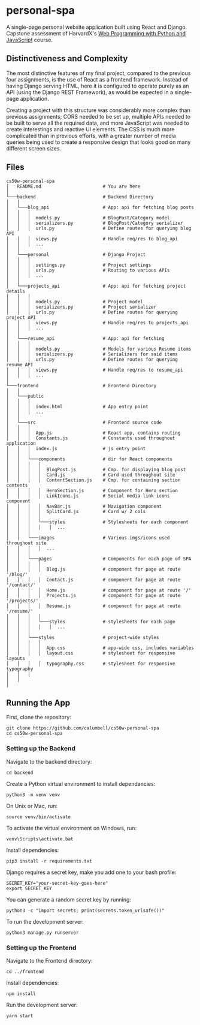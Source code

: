 # personal-spa

A single-page personal website application built using React and Django. Capstone assessment of HarvardX's [Web Programming with Python and JavaScript](https://www.edx.org/course/cs50s-web-programming-with-python-and-javascript) course. 


## Distinctiveness and Complexity
The most distinctive features of my final project, compared to the previous four assignments, is the use of React as a frontend framework. Instead of having Django serving HTML, here it is configured to operate purely as an API (using the Django REST Framework), as would be expected in a single-page application.

Creating a project with this structure was considerably more complex than previous assignments; CORS needed to be set up, multiple APIs needed to be built to serve all the required data, and more JavaScript was needed to create interestings and reactive UI elements. The CSS is much more complicated than in previous efforts, with a greater number of media queries being used to create a responsive design that looks good on many different screen sizes.

## Files

```
cs50w-personal-spa
│   README.md                       # You are here
│
└───backend                         # Backend Directory
│   │
│   └───blog_api                    # App: api for fetching blog posts
│   │   │  
│   │   │  models.py                # BlogPost/Category model
│   │   │  serializers.py           # BlogPost/Category serializer
│   │   │  urls.py                  # Define routes for querying blog API
│   │   │  views.py                 # Handle req/res to blog_api
│   │   │  ...
│   │
│   └───personal                    # Django Project
│   │   │   
│   │   │  settings.py              # Project settings
│   │   │  urls.py                  # Routing to various APIs
│   │   │  ...
│   │
│   └───projects_api                # App: api for fetching project details
│   │   │  
│   │   │  models.py                # Project model
│   │   │  serializers.py           # Project serializer
│   │   │  urls.py                  # Define routes for querying project API
│   │   │  views.py                 # Handle req/res to projects_api
│   │   │  ...
│   │
│   └───resume_api                  # App: api for fetching 
│   │   │  
│   │   │  models.py                # Models for various Resume items
│   │   │  serializers.py           # Serializers for said items
│   │   │  urls.py                  # Define routes for querying resume API
│   │   │  views.py                 # Handle req/res to resume_api
│   │   │  ...
│
└───frontend                        # Frontend Directory
│   │
│   └───public
│   │   │ 
│   │   │  index.html               # App entry point
│   │   │  ...
│   │
│   └───src                         # Frontend source code
│   │   │ 
│   │   │  App.js                   # React app, contains routing
│   │   │  Constants.js             # Constants used throughout application
│   │   │  index.js                 # js entry point
│   │   │
│   │   └───components              # dir for React components 
│   │   │   │
│   │   │   │  BlogPost.js          # Cmp. for displaying blog post
│   │   │   │  Card.js              # Card used throughout site
│   │   │   │  ContentSection.js    # Cmp. for containing section contents 
│   │   │   │  HeroSection.js       # Component for Hero section
│   │   │   │  LinkIcons.js         # Social media link icons component
│   │   │   │  NavBar.js            # Navigation component
│   │   │   │  SplitCard.js         # Card w/ 2 cols
│   │   │   │
│   │   │   └───styles              # Stylesheets for each component
│   │   │   │   │  ...
│   │   │ 
│   │   └───images                  # Various imgs/icons used throughout site
│   │   │   │  ...
│   │   │ 
│   │   └───pages                   # Components for each page of SPA
│   │   │   │
│   │   │   │  Blog.js              # component for page at route '/blog/'
│   │   │   │  Contact.js           # component for page at route '/contact/'
│   │   │   │  Home.js              # component for page at route '/'
│   │   │   │  Projects.js          # component for page at route '/projects/'
│   │   │   │  Resume.js            # component for page at route '/resume/'
│   │   │   │
│   │   │   └───styles              # stylesheets for each page
│   │   │   │   │  ...
│   │   │ 
│   │   └───styles                  # project-wide styles
│   │   │   │ 
│   │   │   │  App.css              # app-wide css, includes variables
│   │   │   │  layout.css           # stylesheet for responsive layouts
│   │   │   │  typography.css       # stylesheet for responsive typography
│   │   │
│   │ 
│
```

## Running the App

First, clone the repository:
```
git clone https://github.com/calumbell/cs50w-personal-spa
cd cs50w-personal-spa
```

### Setting up the Backend

Navigate to the backend directory:
```
cd backend
```

Create a Python virtual environment to install dependancies:
```
python3 -m venv venv
```

On Unix or Mac, run:
```
source venv/bin/activate
```

To activate the virtual environment on Windows, run:
```
venv\Scripts\activate.bat
```


Install dependencies:
```
pip3 install -r requirements.txt
```

Django requires a secret key, make you add one to your bash profile:
```
SECRET_KEY="your-secret-key-goes-here"
export SECRET_KEY 
```

You can generate a random secret key by running:
```
python3 -c "import secrets; print(secrets.token_urlsafe())"
```

To run the development server:
```
python3 manage.py runserver
```

### Setting up the Frontend

Navigate to the Frontend directory:
```
cd ../frontend
```

Install dependencies: 

```
npm install
```

Run the development server:
```
yarn start
```